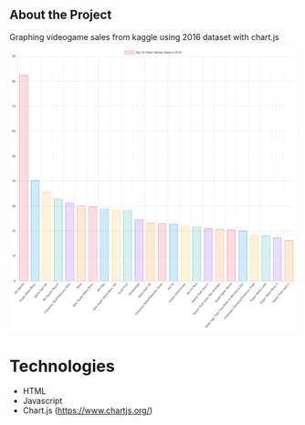 ## About the Project

Graphing videogame sales from kaggle using 2016 dataset with chart.js

![alt text](https://github.com/jacobjulagay/Videogamesales-Visualizer/blob/master/Screen%20Shot%202020-09-25%20at%208.01.57%20PM.png)

# Technologies 
- HTML
- Javascript
- Chart.js (https://www.chartjs.org/)

